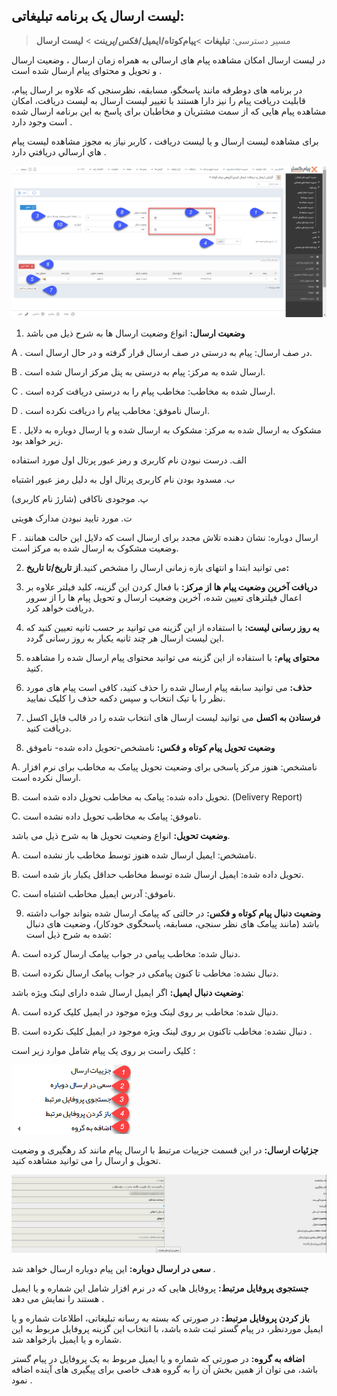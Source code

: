 ## لیست ارسال یک برنامه تبلیغاتی:

> مسیر دسترسی:  **تبلیغات** >**پیام‌کوتاه/ایمیل/فکس/پرینت** > **لیست ارسال** 

در لیست ارسال امکان مشاهده پیام های ارسالی به همراه زمان ارسال ، وضعیت ارسال و تحویل و محتوای پیام ارسال شده است .

 در برنامه های دوطرفه مانند پاسخگو، مسابقه، نظرسنجی که علاوه بر ارسال پیام، قابلیت دریافت پیام را نیز دارا هستند با تغییر لیست ارسال به لیست دریافت، امکان مشاهده پیام هایی که از سمت مشتریان و مخاطبان برای پاسخ به این برنامه ارسال شده است وجود دارد .

برای مشاهده لیست ارسال و یا لیست دریافت ، کاربر نیاز به مجوز مشاهده ليست پيام هاي ارسالي  دريافتي دارد .

![](6.png)

1. **وضعیت ارسال:**  انواع وضعیت ارسال ها به شرح ذیل می باشد

A . در صف ارسال: پیام به درستی در صف ارسال قرار گرفته و در حال ارسال است.

B . ارسال شده به مرکز: پیام به درستی به پنل مرکز  ارسال شده است.

C . ارسال شده به مخاطب: مخاطب پیام را به درستی دریافت کرده است.

D . ارسال ناموفق: مخاطب پیام را دریافت نکرده است.

E . مشکوک به ارسال شده به مرکز: مشکوک به ارسال شده و یا ارسال دوباره به دلایل زیر خواهد بود.

 الف. درست نبودن نام کاربری و رمز عبور پرتال اول مورد استفاده

 ب. مسدود بودن نام کاربری پرتال اول به دلیل رمز عبور اشتباه

 پ. موجودی ناکافی (شارژ نام کاربری)

  ت. مورد تایید نبودن مدارک هویتی

F . ارسال دوباره: نشان دهنده تلاش مجدد برای ارسال است که دلایل این حالت همانند وضعیت مشکوک به ارسال شده به مرکز است.

2. می توانید ابتدا و انتهای بازه زمانی ارسال را مشخص کنید.**از تاریخ/تا تاریخ:** 

3. **دریافت آخرین وضعیت پیام ها از مرکز:**  با فعال کردن این گزینه، کلید فیلتر علاوه بر اعمال فیلترهای تعیین شده، آخرین وضعیت ارسال و تحویل  پیام ها را از سرور دریافت خواهد کرد.

4. **به روز رسانی لیست:** با استفاده از این گزینه می توانید بر حسب ثانیه تعیین کنید که این لیست ارسال هر چند ثانیه یکبار به روز رسانی گردد.

5. **محتوای پیام:** با استفاده از این گزینه می توانید محتوای پیام ارسال شده را مشاهده کنید.

6. **حذف:** می توانید سابقه پیام ارسال شده را حذف کنید، کافی است پیام های مورد نظر را با تیک انتخاب و سپس دکمه حذف را کلیک نمایید.

7. **فرستادن به اکسل** می توانید لیست ارسال های انتخاب شده را در قالب فایل اکسل دریافت کنید.

8. **وضعیت تحویل  پیام کوتاه و فکس:**  نامشخص-تحویل داده شده- ناموفق

A. نامشخص: هنوز مرکز پاسخی برای وضعیت تحویل پیامک به مخاطب  برای نرم افزار ارسال نکرده است.

B. تحویل داده شده:  پیامک به مخاطب تحویل داده شده است. (Delivery Report)

C. ناموفق: پیامک به مخاطب تحویل داده نشده است.

**وضعیت تحویل:** انواع وضعیت تحویل ها به شرح ذیل می باشد.

A. نامشخص: ایمیل ارسال شده هنوز توسط مخاطب باز نشده است.

B. تحویل داده شده:  ایمیل ارسال شده توسط مخاطب حداقل یکبار باز شده است.

C. ناموفق: آدرس ایمیل مخاطب اشتباه است.

9. **وضعیت دنبال پیام کوتاه و فکس:** در حالتی که پیامک ارسال شده بتواند جواب داشته باشد (مانند پیامک های نظر سنجی، مسابقه، پاسخگوی خودکار)، وضعیت های دنبال شده به شرح ذیل است:

A. دنبال شده:  مخاطب پیامی در جواب پیامک ارسال کرده است.

B. دنبال نشده: مخاطب تا کنون پیامکی در جواب پیامک ارسال نکرده است.

**وضعیت دنبال ایمیل:** اگر ایمیل ارسال شده دارای لینک ویژه باشد:

A. دنبال شده: مخاطب بر روی لینک ویژه موجود در ایمیل کلیک کرده است.

B. دنبال نشده: مخاطب تاکنون بر روی لینک ویژه موجود در ایمیل کلیک نکرده است .

کلیک راست بر روی یک پیام شامل موارد زیر است :

![](send2.png)

**جزئیات ارسال:** در این قسمت جزییات مرتبط با ارسال پیام مانند کد رهگیری و وضعیت تحویل و ارسال را می توانید مشاهده کنید.

![](send3.png)

**سعی در ارسال دوباره:** این پیام دوباره ارسال خواهد شد .

**جستجوی پروفایل مرتبط:**  پروفایل هایی که در نرم افزار شامل این شماره و یا ایمیل هستند را نمایش می دهد .

**باز کردن پروفایل مرتبط:** در صورتی که بسته به رسانه تبلیغاتی، اطلاعات شماره و یا ایمیل موردنظر، در پیام گستر ثبت شده باشد، با انتخاب این گزینه پروفایل مربوط به این شماره و یا ایمیل بازخواهد شد.

**اضافه به گروه:** در صورتی که شماره و یا ایمیل مربوط به یک پروفایل در پیام گستر باشد، می توان از همین بخش آن را به گروه هدف خاصی برای پیگیری های آینده اضافه نمود .






